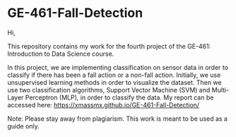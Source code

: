 # GE-461-Fall-Detection

Hi, 

This repository contains my work for the fourth project of the GE-461: Introduction to Data Science course. 

In this project, we are  implementing classification on sensor data in order to classify if there has been a fall action or a non-fall action. 
Initially, we use  unsupervised  learning  methods in  order  to  visualize the dataset.
Then  we  use  two classification algorithms, Support Vector Machine (SVM) and Multi-Layer Perceptron (MLP), in order to classify the data.
My report can be accessed here: https://xmassmx.github.io/GE-461-Fall-Detection/

Note: Please stay away from plagiarism. This work is meant to be used as a guide only.
